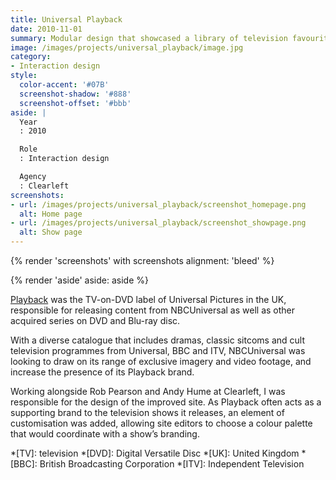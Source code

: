 ```yaml
---
title: Universal Playback
date: 2010-11-01
summary: Modular design that showcased a library of television favourites.
image: /images/projects/universal_playback/image.jpg
category:
- Interaction design
style:
  color-accent: '#07B'
  screenshot-shadow: '#888'
  screenshot-offset: '#bbb'
aside: |
  Year
  : 2010

  Role
  : Interaction design

  Agency
  : Clearleft
screenshots:
- url: /images/projects/universal_playback/screenshot_homepage.png
  alt: Home page
- url: /images/projects/universal_playback/screenshot_showpage.png
  alt: Show page
---
```

{% render 'screenshots' with screenshots
  alignment: 'bleed'
%}

{% render 'aside'
  aside: aside
%}

[Playback][1] was the TV-on-DVD label of Universal Pictures in the UK, responsible for releasing content from NBCUniversal as well as other acquired series on DVD and Blu-ray disc.

With a diverse catalogue that includes dramas, classic sitcoms and cult television programmes from Universal, BBC and ITV, NBCUniversal was looking to draw on its range of exclusive imagery and video footage, and increase the presence of its Playback brand.

Working alongside Rob Pearson and Andy Hume at Clearleft, I was responsible for the design of the improved site. As Playback often acts as a supporting brand to the television shows it releases, an element of customisation was added, allowing site editors to choose a colour palette that would coordinate with a show’s branding.

[1]: https://en.wikipedia.org/wiki/Universal_Playback

*[TV]: television
*[DVD]: Digital Versatile Disc
*[UK]: United Kingdom
*[BBC]: British Broadcasting Corporation
*[ITV]: Independent Television
